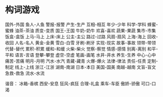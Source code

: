 # 构词游戏

国外-外国
鱼人-人鱼
警报-报警
产生-生产
互相-相互
年少-少年
科学-学科
蜂蜜-蜜蜂
油茶-茶油
质变-变质
国王-王国
牛奶-奶牛
欢喜-喜欢
蔬果-果蔬
集市-市集
饭盒-盒饭
上马-马上
上床-床上
公主-主公
路过-过路
风扇-扇风
上海-海上
回收-收回
人名-名人
黄金-金黄
雪白-白雪
牙刷-刷牙
实现-现实
故事-事故
领带-带领
代替-替代
累积-积累
缓和-和缓
火柴-柴火
觉察-察觉
情感-感情
别离-离别
和平-平和
语言-言语
登攀-攀登
虚空-空虚
笔画-画笔
水井-井水
养生-生养
中心-心中
痛苦-苦痛
明月-月明
汽水-水汽
青藏-藏青
火爆-爆火
法律-律法
责任-任责
定制-制定
线上-上线
浙江-江浙
湖南-南湖
日本-本日
美国-国美
南越-越南
文盲-盲文
急救-救急
流水-水流

谐音：
冰箱-香槟
西安-安息
狂风-疯狂
合理-礼盒
乘车-车臣
傲娇-骄傲
可口-口渴